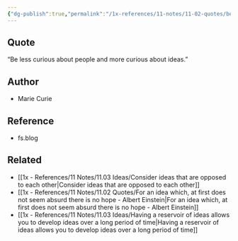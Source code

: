 ```yaml
---
{"dg-publish":true,"permalink":"/1x-references/11-notes/11-02-quotes/be-less-curious-about-people-and-more-curious-about-ideas-marie-curie/","title":"Be less curious about people and more curious about ideas - Marie Curie","created":"2024-06-23T20:24:30.058+03:00","updated":"2024-06-23T20:26:31.062+03:00"}
---
```



## Quote
“Be less curious about people and more curious about ideas.”

## Author
- Marie Curie

## Reference
-  fs.blog

## Related
- [[1x - References/11 Notes/11.03 Ideas/Consider ideas that are opposed to each other\|Consider ideas that are opposed to each other]]
- [[1x - References/11 Notes/11.02 Quotes/For an idea which, at first does not seem absurd there is no hope - Albert Einstein\|For an idea which, at first does not seem absurd there is no hope - Albert Einstein]]
- [[1x - References/11 Notes/11.03 Ideas/Having a reservoir of ideas allows you to develop ideas over a long period of time\|Having a reservoir of ideas allows you to develop ideas over a long period of time]]
